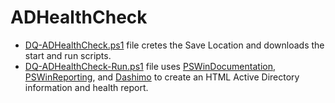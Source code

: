 # ADHealthCheck

- [DQ-ADHealthCheck.ps1](https://github.com/dq-casteam/DQ-ADHealthCheck/blob/master/DQ-ADHealthCheck.ps1) file cretes the Save Location and downloads the start and run scripts.
- [DQ-ADHealthCheck-Run.ps1](https://github.com/dq-casteam/DQ-ADHealthCheck/blob/master/DQ-ADHealthCheck-Run.ps1) file uses [PSWinDocumentation](https://github.com/EvotecIT/PSWinDocumentation), [PSWinReporting](https://github.com/EvotecIT/PSWinReporting), and [Dashimo](https://github.com/EvotecIT/Dashimo) to create an HTML Active Directory information and health report.
